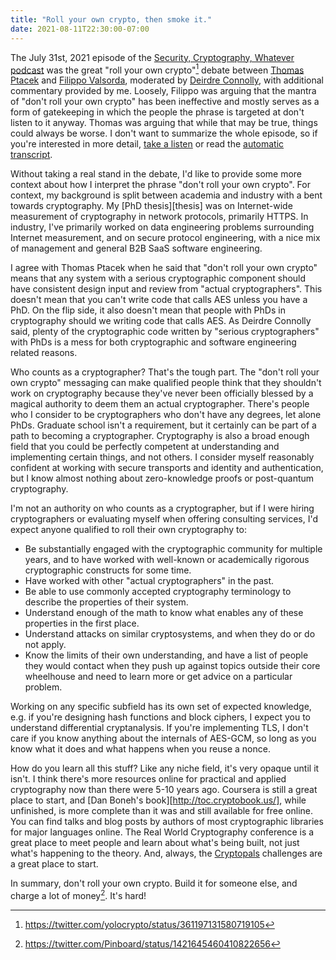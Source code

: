 ```yaml
---
title: "Roll your own crypto, then smoke it."
date: 2021-08-11T22:30:00-07:00
---
```


The July 31st, 2021 episode of the [Security, Cryptography, Whatever
podcast][scw] was the great "roll your own crypto"[^1] debate between [Thomas
Ptacek][tqbf] and [Filippo Valsorda][filo], moderated by [Deirdre
Connolly][deirdre], with additional commentary provided by me. Loosely, Filippo
was arguing that the mantra of "don't roll your own crypto" has been ineffective
and mostly serves as a form of gatekeeping in which the people the phrase is
targeted at don't listen to it anyway. Thomas was arguing that while that may be
true, things could always be worse. I don't want to summarize the whole episode,
so if you're interested in more detail, [take a listen][scw] or read the
[automatic transcript][transcript].

Without taking a real stand in the debate, I'd like to provide some more context
about how I interpret the phrase "don't roll your own crypto". For context, my
background is split between academia and industry with a bent towards
cryptography. My [PhD thesis][thesis] was on Internet-wide measurement of
cryptography in network protocols, primarily HTTPS. In industry, I've primarily
worked on data engineering problems surrounding Internet measurement, and on
secure protocol engineering, with a nice mix of management and general B2B SaaS
software engineering.

I agree with Thomas Ptacek when he said that "don't roll your own crypto" means
that any system with a serious cryptographic component should have consistent
design input and review from "actual cryptographers". This doesn't mean that you
can't write code that calls AES unless you have a PhD. On the flip side, it also
doesn't mean that people with PhDs in cryptography should we writing code that
calls AES. As Deirdre Connolly said, plenty of the cryptographic code written by
"serious cryptographers" with PhDs is a mess for both cryptographic and software
engineering related reasons. 

Who counts as a cryptographer? That's the tough part. The "don't roll your own
crypto" messaging can make qualified people think that they shouldn't work on
cryptography because they've never been officially blessed by a magical
authority to deem them an actual cryptographer. There's people who I consider to
be cryptographers who don't have any degrees, let alone PhDs. Graduate school
isn't a requirement, but it certainly can be part of a path to becoming a
cryptographer. Cryptography is also a broad enough field that you could be
perfectly competent at understanding and implementing certain things, and not
others. I consider myself reasonably confident at working with secure transports
and identity and authentication, but I know almost nothing about zero-knowledge
proofs or post-quantum cryptography.

I'm not an authority on who counts as a cryptographer, but if I were hiring
cryptographers or evaluating myself when offering consulting services, I'd
expect anyone qualified to roll their own cryptography to:
  - Be substantially engaged with the cryptographic community for multiple
    years, and to have worked with well-known or academically rigorous
    cryptographic constructs for some time.
  - Have worked with other "actual cryptographers" in the past.
  - Be able to use commonly accepted cryptography terminology to describe the
    properties of their system.
  - Understand enough of the math to know what enables any of these properties
    in the first place.
  - Understand attacks on similar cryptosystems, and when they do or do not
    apply.
  - Know the limits of their own understanding, and have a list of people they
    would contact when they push up against topics outside their core wheelhouse
    and need to learn more or get advice on a particular problem.

Working on any specific subfield has its own set of expected knowledge, e.g. if
you're designing hash functions and block ciphers, I expect you to understand
differential cryptanalysis. If you're implementing TLS, I don't care if you know
anything about the internals of AES-GCM, so long as you know what it does and
what happens when you reuse a nonce.

How do you learn all this stuff? Like any niche field, it's very opaque until it
isn't. I think there's more resources online for practical and applied
cryptography now than there were 5-10 years ago. Coursera is still a great place
to start, and [Dan Boneh's book][http://toc.cryptobook.us/], while unfinished,
is more complete than it was and still available for free online. You can find
talks and blog posts by authors of most cryptographic libraries for major
languages online. The Real World Cryptography conference is a great place to
meet people and learn about what's being built, not just what's happening to the
theory. And, always, the [Cryptopals][cryptopals] challenges are a great place
to start.

In summary, don't roll your own crypto. Build it for someone else, and charge a lot of money[^2]. It's hard!

[^1]: https://twitter.com/yolocrypto/status/361197131580719105
[^2]: https://twitter.com/Pinboard/status/1421645460410822656

[scw]: https://securitycryptographywhatever.com
[tqbf]: https://twitter.com/tqbf
[filo]: https://twitter.com/FiloSottile
[deirdre]: https://twitter.com/durumcrustulum
[transcript]: https://securitycryptographywhatever.buzzsprout.com/1822302/8953842-the-great-roll-your-own-crypto-debate-feat-filippo-valsorda
[cryptopals]: https://cryptopals.com/
